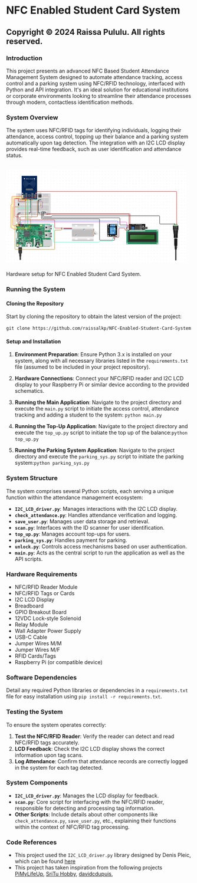 NFC Enabled Student Card System
===========================================

Copyright © 2024 Raissa Pululu. All rights reserved.
----------------------------------------------------

### Introduction

This project presents an advanced NFC Based Student Attendance Management System designed to automate attendance 
tracking, access control and a parking system using NFC/RFID technology, interfaced with Python and API integration. 
It's an ideal solution 
for educational institutions or corporate environments looking to streamline their attendance processes through modern, 
contactless identification methods.

### System Overview

The system uses NFC/RFID tags for identifying individuals, logging their attendance, access control, topping up their 
balance and a parking system automatically upon tag detection. The integration with an I2C LCD display provides 
real-time feedback, such as user identification and attendance status.

![img.png](NFC_Enabled_Student_Card_System/assets/img.png)
----------------------------------------------------
Hardware setup for NFC Enabled Student Card System. 

### Running the System

#### Cloning the Repository

Start by cloning the repository to obtain the latest version of the project:

`git clone https://github.com/raissalkp/NFC-Enabled-Student-Card-System`

#### Setup and Installation

1.  **Environment Preparation**: Ensure Python 3.x is installed on your system, along with all necessary libraries listed in the `requirements.txt` file (assumed to be included in your project repository).
    
2.  **Hardware Connections**: Connect your NFC/RFID reader and I2C LCD display to your Raspberry Pi or similar device according to the provided schematics.
    
3.  **Running the Main Application**: Navigate to the project directory and execute the `main.py` script to initiate the access control, attendance tracking and adding a student to the system:
`python main.py`
4. **Running the Top-Up Application**: Navigate to the project directory and execute the `top_up.py` script to initiate the top up of the balance:`python top_up.py`

5. **Running the Parking System Application**: Navigate to the project directory and execute the `parking_sys.py` script to initiate the parking system:`python parking_sys.py`

### System Structure

The system comprises several Python scripts, each serving a unique function within the attendance management ecosystem:

*   **`I2C_LCD_driver.py`**: Manages interactions with the I2C LCD display.
*   **`check_attendance.py`**: Handles attendance verification and logging.
*   **`save_user.py`**: Manages user data storage and retrieval.
*   **`scan.py`**: Interfaces with the ID scanner for user identification.
*   **`top_up.py`**: Manages account top-ups for users.
* **`parking_sys.py`**: Handles payment for parking.
*   **`unlock.py`**: Controls access mechanisms based on user authentication.
* **`main.py`**: Acts as the central script to run the application as well as the API scripts.

### Hardware Requirements

*   NFC/RFID Reader Module
*   NFC/RFID Tags or Cards
*   I2C LCD Display
* Breadboard
* GPIO Breakout Board
* 12VDC Lock-style Solenoid
* Relay Module
* Wall Adapter Power Supply
* USB-C Cable
* Jumper Wires M/M
* Jumper Wires M/F
* RFID Cards/Tags
*   Raspberry Pi (or compatible device)

### Software Dependencies

Detail any required Python libraries or dependencies in a `requirements.txt` file for easy installation using `pip install -r requirements.txt`.

### Testing the System

To ensure the system operates correctly:

1.  **Test the NFC/RFID Reader**: Verify the reader can detect and read NFC/RFID tags accurately.
2.  **LCD Feedback**: Check the I2C LCD display shows the correct information upon tag scans.
3.  **Log Attendance**: Confirm that attendance records are correctly logged in the system for each tag detected.

### System Components

*   **`I2C_LCD_driver.py`**: Manages the LCD display for feedback.
*   **`scan.py`**: Core script for interfacing with the NFC/RFID reader, responsible for detecting and processing tag information.
*   **Other Scripts**: Include details about other components like `check_attendance.py`, `save_user.py`, etc., explaining their functions within the context of NFC/RFID tag processing.

### Code References
* This project used the `I2C_LCD_driver.py` library designed by Denis Pleic, which can be found [here](https://gist.github.com/vay3t/8b0577acfdb27a78101ed16dd78ecba1) 
* This project has taken inspiration from the following projects [PiMyLifeUp](https://pimylifeup.com/raspberry-pi-rfid-attendance-system/), [SriTu Hobby](https://www.youtube.com/watch?v=p1RfcgJnHR4&t=12s), [davidcdupuis](https://github.com/davidcdupuis/NFCAttendanceLogger/blob/master/NFC.py), 
